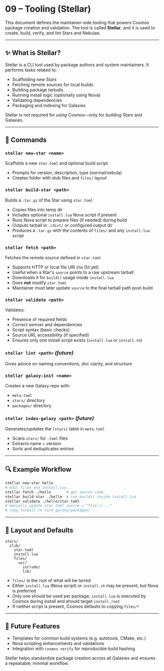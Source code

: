 # 09 – Tooling (Stellar)

This document defines the maintainer-side tooling that powers Cosmos package creation and validation. The tool is called **Stellar**, and it is used to create, build, verify, and lint Stars and Nebulae.

---

## ✨ What is Stellar?
Stellar is a CLI tool used by package authors and system maintainers. It performs tasks related to:
- Scaffolding new Stars
- Fetching remote sources for local builds
- Building package tarballs
- Running install logic (optionally using Nova)
- Validating dependencies
- Packaging and indexing for Galaxies

Stellar is not required for *using* Cosmos—only for *building* Stars and Galaxies.

---

## 🚀 Commands

### `stellar new-star <name>`
Scaffolds a new `star.toml` and optional build script.
- Prompts for version, description, type (normal/nebula)
- Creates folder with stub files and `files/` layout

### `stellar build-star <path>`
Builds a `.tar.gz` of the Star using `star.toml`
- Copies files into temp dir
- Includes optional `install.lua` Nova script if present
- Runs Nova script to prepare files (if needed) during build
- Outputs tarball in `./dist/` or configured output dir
- Produces a `.tar.gz` with the contents of `files/` and any `install.lua` script

### `stellar fetch <path>`
Fetches the *remote source* defined in `star.toml`
- Supports HTTP or local file URI (no Git yet)
- Useful when a Star's `source` points to a raw upstream tarball
- Downloads it for `build()` usage inside `install.lua`
- Does **not** modify `star.toml`
- Maintainer must later update `source` to the final tarball path post-build

### `stellar validate <path>`
Validates:
- Presence of required fields
- Correct semver and dependencies
- Script syntax (basic checks)
- Source URL accessibility (if specified)
- Ensures only one install script exists (`install.lua` or `install.sh`)

### `stellar lint <path>` *(future)*
Gives advice on naming conventions, doc clarity, and structure

### `stellar galaxy-init <name>`
Creates a new Galaxy repo with:
- `meta.toml`
- `stars/` directory
- `packages/` directory

### `stellar index-galaxy <path>` *(future)*
Generates/updates the `[stars]` table in `meta.toml`
- Scans `stars/` for `.toml` files
- Extracts name + version
- Sorts and deduplicates entries

---

## 🔍 Example Workflow
```bash
stellar new-star hello
# edit files and install.lua...
stellar fetch ./hello       # get source code
stellar build-star ./hello  # run build() inside install.lua
stellar validate ./hello/star.toml
# manually update star.toml source = "file://..."
# copy tarball to core-galaxy/packages/
```

---

## 📂 Layout and Defaults

```
stars/
  zlib/
    star.toml
    install.lua
    files/
      usr/
        include/
        lib/
```

- `files/` is the root of what will be tarred
- Either `install.lua` (Nova script) or `install.sh` may be present, but Nova is preferred
- Only one should be used per package; `install.lua` is executed by Cosmos during install and should target `install_root`
- If neither script is present, Cosmos defaults to copying `files/*`

---

## 🥰 Future Features
- Templates for common build systems (e.g. autotools, CMake, etc.)
- Nova scripting enhancements and validations
- Integration with `cosmos verify` for reproducible build hashing

Stellar helps standardize package creation across all Galaxies and ensures a repeatable, minimal workflow.
